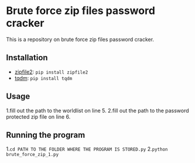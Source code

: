 # Brute force zip files password cracker
This is a repository on brute force zip files password cracker.

## Installation
- [zipfile2](https://pypi.org/project/zipfile2/): `pip install zipfile2`
- [tqdm](https://pypi.org/project/tqdm/): `pip install tqdm`

## Usage
1.fill out the path to the worldlist on line 5.
2.fill out the path to the password protected zip file on line 6.

## Running the program
1.`cd PATH TO THE FOLDER WHERE THE PROGRAM IS STORED.py`
2.`python brute_force_zip_1.py`
